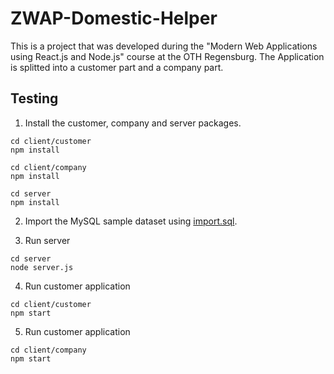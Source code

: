 # ZWAP-Domestic-Helper

This is a project that was developed during the "Modern Web Applications using React.js and Node.js" course at the OTH Regensburg. The Application is splitted into a customer part and a company part.

## Testing

1. Install the customer, company and server packages.
```
cd client/customer
npm install
```
```
cd client/company
npm install
```
```
cd server
npm install
```

2. Import the MySQL sample dataset using [import.sql](import.sql).

3. Run server
```
cd server
node server.js
```

4. Run customer application
```
cd client/customer
npm start
```

5. Run customer application
```
cd client/company
npm start
```


